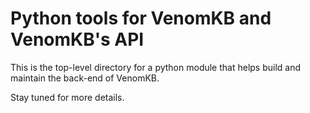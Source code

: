 # Python tools for VenomKB and VenomKB's API

This is the top-level directory for a python module that helps build and maintain the back-end of VenomKB.

Stay tuned for more details.